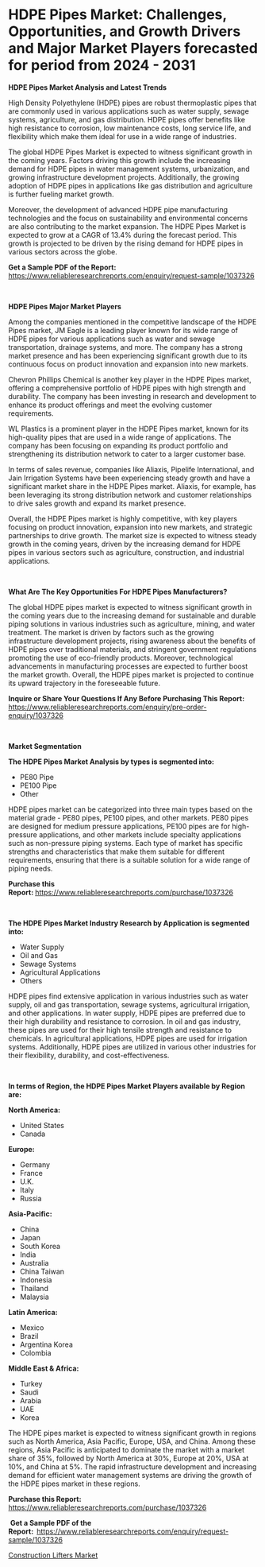 <p><h1>HDPE Pipes Market: Challenges, Opportunities, and Growth Drivers and Major Market Players forecasted for period from 2024 - 2031</h1></p><p><strong>HDPE Pipes Market Analysis and Latest Trends</strong></p>
<p><p>High Density Polyethylene (HDPE) pipes are robust thermoplastic pipes that are commonly used in various applications such as water supply, sewage systems, agriculture, and gas distribution. HDPE pipes offer benefits like high resistance to corrosion, low maintenance costs, long service life, and flexibility which make them ideal for use in a wide range of industries.</p><p>The global HDPE Pipes Market is expected to witness significant growth in the coming years. Factors driving this growth include the increasing demand for HDPE pipes in water management systems, urbanization, and growing infrastructure development projects. Additionally, the growing adoption of HDPE pipes in applications like gas distribution and agriculture is further fueling market growth.</p><p>Moreover, the development of advanced HDPE pipe manufacturing technologies and the focus on sustainability and environmental concerns are also contributing to the market expansion. The HDPE Pipes Market is expected to grow at a CAGR of 13.4% during the forecast period. This growth is projected to be driven by the rising demand for HDPE pipes in various sectors across the globe.</p></p>
<p><strong>Get a Sample PDF of the Report:&nbsp;</strong> <a href="https://www.reliableresearchreports.com/enquiry/request-sample/1037326">https://www.reliableresearchreports.com/enquiry/request-sample/1037326</a></p>
<p>&nbsp;</p>
<p><strong>HDPE Pipes Major Market Players</strong></p>
<p><p>Among the companies mentioned in the competitive landscape of the HDPE Pipes market, JM Eagle is a leading player known for its wide range of HDPE pipes for various applications such as water and sewage transportation, drainage systems, and more. The company has a strong market presence and has been experiencing significant growth due to its continuous focus on product innovation and expansion into new markets.</p><p>Chevron Phillips Chemical is another key player in the HDPE Pipes market, offering a comprehensive portfolio of HDPE pipes with high strength and durability. The company has been investing in research and development to enhance its product offerings and meet the evolving customer requirements.</p><p>WL Plastics is a prominent player in the HDPE Pipes market, known for its high-quality pipes that are used in a wide range of applications. The company has been focusing on expanding its product portfolio and strengthening its distribution network to cater to a larger customer base.</p><p>In terms of sales revenue, companies like Aliaxis, Pipelife International, and Jain Irrigation Systems have been experiencing steady growth and have a significant market share in the HDPE Pipes market. Aliaxis, for example, has been leveraging its strong distribution network and customer relationships to drive sales growth and expand its market presence.</p><p>Overall, the HDPE Pipes market is highly competitive, with key players focusing on product innovation, expansion into new markets, and strategic partnerships to drive growth. The market size is expected to witness steady growth in the coming years, driven by the increasing demand for HDPE pipes in various sectors such as agriculture, construction, and industrial applications.</p></p>
<p>&nbsp;</p>
<p><strong>What Are The Key Opportunities For HDPE Pipes Manufacturers?</strong></p>
<p><p>The global HDPE pipes market is expected to witness significant growth in the coming years due to the increasing demand for sustainable and durable piping solutions in various industries such as agriculture, mining, and water treatment. The market is driven by factors such as the growing infrastructure development projects, rising awareness about the benefits of HDPE pipes over traditional materials, and stringent government regulations promoting the use of eco-friendly products. Moreover, technological advancements in manufacturing processes are expected to further boost the market growth. Overall, the HDPE pipes market is projected to continue its upward trajectory in the foreseeable future.</p></p>
<p><strong>Inquire or Share Your Questions If Any Before Purchasing This Report:</strong> <a href="https://www.reliableresearchreports.com/enquiry/pre-order-enquiry/1037326">https://www.reliableresearchreports.com/enquiry/pre-order-enquiry/1037326</a></p>
<p>&nbsp;</p>
<p><strong>Market Segmentation</strong></p>
<p><strong>The HDPE Pipes Market Analysis by types is segmented into:</strong></p>
<p><ul><li>PE80 Pipe</li><li>PE100 Pipe</li><li>Other</li></ul></p>
<p><p>HDPE pipes market can be categorized into three main types based on the material grade - PE80 pipes, PE100 pipes, and other markets. PE80 pipes are designed for medium pressure applications, PE100 pipes are for high-pressure applications, and other markets include specialty applications such as non-pressure piping systems. Each type of market has specific strengths and characteristics that make them suitable for different requirements, ensuring that there is a suitable solution for a wide range of piping needs.</p></p>
<p><strong>Purchase this Report:&nbsp;</strong><a href="https://www.reliableresearchreports.com/purchase/1037326">https://www.reliableresearchreports.com/purchase/1037326</a></p>
<p>&nbsp;</p>
<p><strong>The HDPE Pipes Market Industry Research by Application is segmented into:</strong></p>
<p><ul><li>Water Supply</li><li>Oil and Gas</li><li>Sewage Systems</li><li>Agricultural Applications</li><li>Others</li></ul></p>
<p><p>HDPE pipes find extensive application in various industries such as water supply, oil and gas transportation, sewage systems, agricultural irrigation, and other applications. In water supply, HDPE pipes are preferred due to their high durability and resistance to corrosion. In oil and gas industry, these pipes are used for their high tensile strength and resistance to chemicals. In agricultural applications, HDPE pipes are used for irrigation systems. Additionally, HDPE pipes are utilized in various other industries for their flexibility, durability, and cost-effectiveness.</p></p>
<p>&nbsp;</p>
<p><strong>In terms of Region, the HDPE Pipes Market Players available by Region are:</strong></p>
<p>
    <p> <strong> North America: </strong>
        <ul>
            <li>United States</li>
            <li>Canada</li>
        </ul>
        </p> 
    <p> <strong> Europe: </strong>
        <ul>
            <li>Germany</li>
            <li>France</li>
            <li>U.K.</li>
            <li>Italy</li>
            <li>Russia</li>
        </ul>
        </p> 
    <p> <strong> Asia-Pacific: </strong>
        <ul>
            <li>China</li>
            <li>Japan</li>
            <li>South Korea</li>
            <li>India</li>
            <li>Australia</li>
            <li>China Taiwan</li>
            <li>Indonesia</li>
            <li>Thailand</li>
            <li>Malaysia</li>
        </ul>
        </p> 
    <p> <strong> Latin America: </strong>
        <ul>
            <li>Mexico</li>
            <li>Brazil</li>
            <li>Argentina Korea</li>
            <li>Colombia</li>
        </ul>
        </p> 
    <p> <strong> Middle East & Africa: </strong>
        <ul>
            <li>Turkey</li>
            <li>Saudi</li>
            <li>Arabia</li>
            <li>UAE</li>
            <li>Korea</li>
        </ul>
    </p>
    </p>
<p><p>The HDPE pipes market is expected to witness significant growth in regions such as North America, Asia Pacific, Europe, USA, and China. Among these regions, Asia Pacific is anticipated to dominate the market with a market share of 35%, followed by North America at 30%, Europe at 20%, USA at 10%, and China at 5%. The rapid infrastructure development and increasing demand for efficient water management systems are driving the growth of the HDPE pipes market in these regions.</p></p>
<p><strong>Purchase this Report: </strong><a href="https://www.reliableresearchreports.com/purchase/1037326">https://www.reliableresearchreports.com/purchase/1037326</a></p>
<p>&nbsp;<strong>Get a Sample PDF of the Report:&nbsp;&nbsp;</strong><a href="https://www.reliableresearchreports.com/enquiry/request-sample/1037326">https://www.reliableresearchreports.com/enquiry/request-sample/1037326</a></p>
<p><strong></strong></p>
<p><p><a href="https://gamy-alyssum-396.notion.site/Insights-into-Construction-Lifters-Market-Size-Analysing-Market-Share-Trends-and-Growth-from-2024-0d4de216142b4a75a9bc2afa9473d29d">Construction Lifters Market</a></p></p>